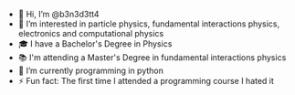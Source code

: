 - 👋 Hi, I’m @b3n3d3tt4
- 👀 I’m interested in particle physics, fundamental interactions physics, electronics and computational physics
- 🎓 I have a Bachelor's Degree in Physics
- 📚 I'm attending a Master's Degree in fundamental interactions physics
- 🌱 I’m currently programming in python
- ⚡ Fun fact: The first time I attended a programming course I hated it

<!---
b3n3d3tt4/b3n3d3tt4 is a ✨ special ✨ repository because its `README.md` (this file) appears on your GitHub profile.
You can click the Preview link to take a look at your changes.
--->
